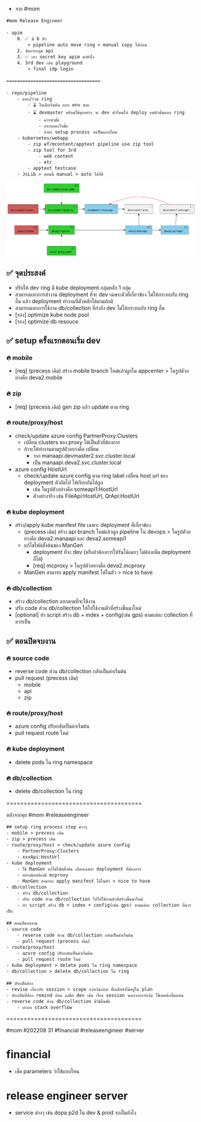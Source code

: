 - จาก #mom
```
#mom Release Engineer

- apim
    0. ✅ มี 6 ตัว
        > pipeline auto move ring > manual copy ไปก่อน
    2. จัดการกลุ่ม api
    3. ✅ เอา secret key apim มายังไง
    4. 3rd dev เล่น playground
        > final idp login

===================================

- repo/pipeline
    - แยก/รวม ring
        - ⌛ ไอเดียเริ่มต้น แยก env ขาด
        - ⌛ devmaster พร้อมใช้ทุกอย่าง จะ dev ตัวไหนให้ deploy แค่ตัวนั้นแยก ring
            - ควรทำมั้ย
            - กระทบอะไรมั้ย
            - ถ้าทำ setup process จะเป็นแบบไหน
    - kubernetes/webapp
        - zip wf/mcontent/apptext pipeline use zip tool
        - zip tool for 3rd
            - web content
            - etc
        - apptext testcase
    - JsLib > ตอนนี้ manual > auto ได้ก็ดี
```
![](../out/isolated-ring/selected-ideas/SelectedIsolateRing.png)

## ✅ จุดประสงค์
- ปรับให้ dev ring มี kube deployment กลุ่มหลัก 1 กลุ่ม
- สามารถแยกการทำงาน deployment ที่จะ dev เฉพาะตัวที่เกี่ยวข้อง ไม่ให้กระทบกับ ring อื่น แล้ว deployment ทำงานที่ตัวหลักได้ตามปกติ
- สามารถแยกการใช้งาน db/collection ที่กำลัง dev ไม่ให้กระทบกับ ring อื่น
- [รอง] optimize kube node pool
- [รอง] optimize db resouce

## ✅ setup ครั้งแรกตอนเริ่ม dev

### 🔥 mobile
- [req] (precess เดิม) สร้าง mobile branch ใหม่แล้วผูกใน appcenter > ในรูปตัวอยางคือ deva2.mobile

### 🔥 zip
- [req] (precess เดิม) gen zip แล้ว update ตาม ring

### 🔥 route/proxy/host
- check/update azure config PartnerProxy:Clusters
    - เปลี่ยน clusters ของ proxy ให้เป็นตัวที่ต้องการ
    - ถ้าจะให้ทำงานตามรูปตัวอยางคือ เปลี่ยน
        - จาก manaapi.devmaster2.svc.cluster.local
        - เป็น manaapi.deva2.svc.cluster.local
- azure config HostUrl
    - check/update azure config ตาม ring label เปลี่ยน host url ของ deployment ตัวถัดไป ให้เรียกกันได้ถูก
        - เช่น ในรูปตัวอย่างคือ someapi1:HostUrl
        - ตัวอย่างจริง เช่น FileApi:HostUrl, QrApi:HostUrl

### 🔥 kube deployment
- สร้าง/apply kube manifest file เฉพาะ deployment ที่เกี่ยวข้อง
    - (precess เดิม) สร้าง api branch ใหม่แล้วผูก pipeline ใน devops > ในรูปตัวอยางคือ deva2.manaapi และ deva2.someapi1 
    - แก้ไขไฟล์ตั้งต้นของ ManGen
        - deployment ที่จะ dev (หรือถ้าต้องการให้รันได้เฉยๆ ไม่ต้องเพิ่ม deployment ก็ได้)
        - [req] mcproxy > ในรูปตัวอยางคือ deva2.mcproxy
    - ManGen สามารถ apply manifest ได้ในตัว > nice to have

### 🔥 db/collection
- สร้าง db/collection แยกตามที่จะใช้งาน
- ปรับ code ส่วน db/collection ให้ไปใช้งานตัวที่สร้างขึ้นมาใหม่
- [optional] ทำ script สร้าง db + index + config(เช่น gps) ตามแต่ละ collection ที่ควรเป็น

## ✅ ตอนปิดจบงาน

### 🔥 source code
- reverse code ส่วน db/collection กลับเป็นค่าเริ่มต้น
- pull request (precess เดิม)
    - mobile
    - api
    - zip

### 🔥 route/proxy/host
- azure config ปรับกลับเป็นค่าเริ่มต้น
- pull request route ใหม่

### 🔥 kube deployment
- delete pods ใน ring namespace

### 🔥 db/collection
- delete db/collection ใน ring

=======================================

หลังจากคุย #mom #releaseengineer

```
## setup ring process step ค่าวๆ
- mobile > precess เดิม
- zip > precess เดิม
- route/proxy/host > check/update azure config
    - PartnerProxy:Clusters
    - xxxApi:HostUrl
- kube deployment
    - ใช้ ManGen แก้ไขไฟล์ตั้งต้น เลือกเฉพาะ deployment ที่ต้องการ
    - อย่างน้อยต้องมี mcproxy
    - ManGen สามารถ apply manifest ได้ในตัว > nice to have
- db/collection
    - สร้าง db/collection
    - ปรับ code ส่วน db/collection ให้ไปใช้งานตัวที่สร้างขึ้นมาใหม่
    - ทำ script สร้าง db + index + config(เช่น gps) ตามแต่ละ collection ที่ควรเป็น

## ตอนปิดจบงาน
- source code
    - reverse code ส่วน db/collection กลับเป็นค่าเริ่มต้น
    - pull request (precess เดิม)
- route/proxy/host
    - azure config ปรับกลับเป็นค่าเริ่มต้น
    - pull request route ใหม่
- kube deployment > delete pods ใน ring namespace
- db/collection > delete db/collection ใน ring

## ประเด็นค้าง
- revise เกี่ยวกับ session > scope การเงินก่อน ที่เหลือยังไม่อยู่ใน plan
- ประเด็นที่ต้อง remind ก่อน ลงมือ dev เช่น เรื่อง session นอกจากการเงิน ใช้เทคนิกอื่นแทน
- reverse code ส่วน db/collection มีวิธีอื่นมั้ย
    - เอาลง stack overflow
```

=======================================

#mom #202208 31 #financial #releaseengineer #server

# financial
- เช็ค parameters ว่าใช้แบบไหน

# release engineer server
- service ต่างๆ เช่น dopa p2d ใน dev & prod จะเป็นยังไง
